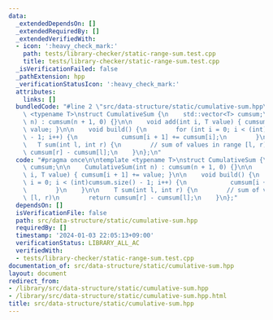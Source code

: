 ```yaml
---
data:
  _extendedDependsOn: []
  _extendedRequiredBy: []
  _extendedVerifiedWith:
  - icon: ':heavy_check_mark:'
    path: tests/library-checker/static-range-sum.test.cpp
    title: tests/library-checker/static-range-sum.test.cpp
  _isVerificationFailed: false
  _pathExtension: hpp
  _verificationStatusIcon: ':heavy_check_mark:'
  attributes:
    links: []
  bundledCode: "#line 2 \"src/data-structure/static/cumulative-sum.hpp\"\n\ntemplate\
    \ <typename T>\nstruct CumulativeSum {\n    std::vector<T> cumsum;\n\n    CumulativeSum(int\
    \ n) : cumsum(n + 1, 0) {}\n\n    void add(int i, T value) { cumsum[i + 1] +=\
    \ value; }\n\n    void build() {\n        for (int i = 0; i < (int)cumsum.size()\
    \ - 1; i++) {\n            cumsum[i + 1] += cumsum[i];\n        }\n    }\n\n \
    \   T sum(int l, int r) {\n        // sum of values in range [l, r)\n        return\
    \ cumsum[r] - cumsum[l];\n    }\n};\n"
  code: "#pragma once\n\ntemplate <typename T>\nstruct CumulativeSum {\n    std::vector<T>\
    \ cumsum;\n\n    CumulativeSum(int n) : cumsum(n + 1, 0) {}\n\n    void add(int\
    \ i, T value) { cumsum[i + 1] += value; }\n\n    void build() {\n        for (int\
    \ i = 0; i < (int)cumsum.size() - 1; i++) {\n            cumsum[i + 1] += cumsum[i];\n\
    \        }\n    }\n\n    T sum(int l, int r) {\n        // sum of values in range\
    \ [l, r)\n        return cumsum[r] - cumsum[l];\n    }\n};"
  dependsOn: []
  isVerificationFile: false
  path: src/data-structure/static/cumulative-sum.hpp
  requiredBy: []
  timestamp: '2024-01-03 22:05:13+09:00'
  verificationStatus: LIBRARY_ALL_AC
  verifiedWith:
  - tests/library-checker/static-range-sum.test.cpp
documentation_of: src/data-structure/static/cumulative-sum.hpp
layout: document
redirect_from:
- /library/src/data-structure/static/cumulative-sum.hpp
- /library/src/data-structure/static/cumulative-sum.hpp.html
title: src/data-structure/static/cumulative-sum.hpp
---
```


